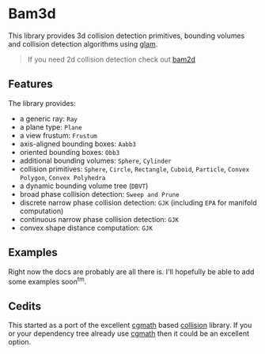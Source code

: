 # Bam3d
This library provides 3d collision detection primitives, bounding volumes and collision detection algorithms using [glam](https://crates.io/crates/glam).

> If you need 2d collision detection check out [bam2d](https://github.com/dallasc/bam2d)

## Features

The library provides:

- a generic ray: `Ray`
- a plane type: `Plane`
- a view frustum: `Frustum`
- axis-aligned bounding boxes: `Aabb3`
- oriented bounding boxes: `Obb3`
- additional bounding volumes: `Sphere`, `Cylinder`
- collision primitives: `Sphere`, `Circle`, `Rectangle`, `Cuboid`, `Particle`, `Convex Polygon`, `Convex Polyhedra`
- a dynamic bounding volume tree (`DBVT`)
- broad phase collision detection: `Sweep and Prune`
- discrete narrow phase collision detection: `GJK` (including `EPA` for manifold computation)
- continuous narrow phase collision detection: `GJK`
- convex shape distance computation: `GJK`

## Examples
Right now the docs are probably are all there is. I'll hopefully be able to add some examples soon<sup>tm</sup>.

## Cedits
This started as a port of the excellent [cgmath](https://crates.io/crates/cgmath) based [collision](https://crates.io/crates/collision) library. If you or your dependency tree already use [cgmath](https://crates.io/crates/cgmath) then it could be an excellent option.